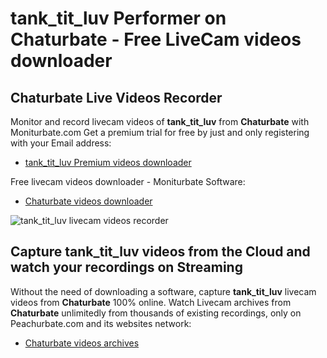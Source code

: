 # tank_tit_luv Performer on Chaturbate - Free LiveCam videos downloader

## Chaturbate Live Videos Recorder

Monitor and record livecam videos of **tank_tit_luv** from **Chaturbate** with Moniturbate.com
Get a premium trial for free by just and only registering with your Email address:
* [tank_tit_luv Premium videos downloader](https://moniturbate.com/request-demo-licence-key.html)

Free livecam videos downloader - Moniturbate Software:
* [Chaturbate videos downloader](https://moniturbate.com/moniturbate-download-software.html)

![tank_tit_luv livecam videos recorder](https://peachurnet.com/templates/moniturbate-software.png)


## Capture tank_tit_luv videos from the Cloud and watch your recordings on Streaming

Without the need of downloading a software, capture **tank_tit_luv** livecam videos from **Chaturbate** 100% online.
Watch Livecam archives from **Chaturbate** unlimitedly from thousands of existing recordings, only on Peachurbate.com and its websites network:
* [Chaturbate videos archives](https://peachurnet.com/)